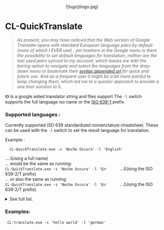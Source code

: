 <center>
![logo](logo.jpg)
</center>

# CL-QuickTranslate

> *As present, you may have noticed that the Web version of Google Translate opens with standard European language pairs by default
  (none of which I EVER use) , yet nowhere in the Google menu is there the possibility to set default languages for translation, neither 
  are the last used pairs synced to my account, which leaves me with the boring option to navigate and select the
  languages from the drop-down menu or bookmark their [syntax appended url](https://translate.google.com/?langpair=en%7sw) for quick and future use. 
  And as a frequent user it might be a bit more painful to keep changing them, which led me to a quicker approach to provide
  a one liner solution to it.*
  
《》
Is a google aided translator 
string and files support 
The ```-l``` switch supports the full language iso name or the [ISO 639-1](https://en.wikipedia.org/wiki/ISO_639-1) prefix

### Supported languages : 
Currently supported ISO 639 standardized nomenclature cheatsheet.
These can be used with the ```-l``` switch to set the result language for translation. <br>

Example : <br>
```batch
  CL-QuickTranslate.exe -s 'Noche Oscura' -l 'English'
``` 
....(Using a full name) <br>
          ... would be the same as running: <br> 
          ```CL-QuickTranslate.exe -s 'Noche Oscura' -l 'En'     ```  ...(Using the ISO 639-2/T prefix) <br>
          ... or also the same as running: <br>
          ```CL-QuickTranslate.exe -s 'Noche Oscura' -l 'En'     ```  ...(Using the ISO 639-2/T prefix) <br>
<details>
 
  <summary>See full list.</summary>
  
||ISO language name | *[ISO 639-1](https://en.wikipedia.org/wiki/ISO_639-1)*| *[ISO 639-2/T](https://en.wikipedia.org/wiki/ISO_639-2)*|*[ISO 639-2/B](https://en.wikipedia.org/wiki/ISO_639-2)*|
|--|--|--|--|--|
|1|English | *en*||
|2|Afrikaans| *af*|*afr*|afr|
|3|Albanian|*sq*|*sqi*|alb|
|4|Amharic|*am*|*amh*|amh|
|5|Arabic|*ar*|*ara*|ara|
|6|Armenian|*hy*|*hye*|arm|
|7|Azerbaijani|*az*|*aze*|aze|
|8|Basque|*eu*|*eus*|baq|
|9|Belarusian|*be*|*bel*|bel|
|10|Bengali|*bn*|*ben*|ben|
  
</details>


### Examples:
```batch
 CL-translate.exe -s 'hello world' -l 'german'
 ```
 
###
